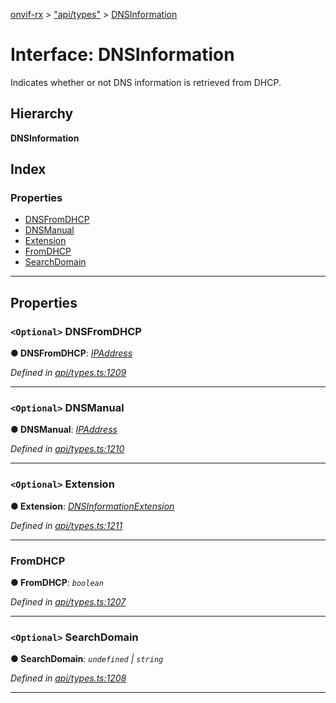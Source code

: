 [onvif-rx](../README.md) > ["api/types"](../modules/_api_types_.md) > [DNSInformation](../interfaces/_api_types_.dnsinformation.md)

# Interface: DNSInformation

Indicates whether or not DNS information is retrieved from DHCP.

## Hierarchy

**DNSInformation**

## Index

### Properties

* [DNSFromDHCP](_api_types_.dnsinformation.md#dnsfromdhcp)
* [DNSManual](_api_types_.dnsinformation.md#dnsmanual)
* [Extension](_api_types_.dnsinformation.md#extension)
* [FromDHCP](_api_types_.dnsinformation.md#fromdhcp)
* [SearchDomain](_api_types_.dnsinformation.md#searchdomain)

---

## Properties

<a id="dnsfromdhcp"></a>

### `<Optional>` DNSFromDHCP

**● DNSFromDHCP**: *[IPAddress](_api_types_.ipaddress.md)*

*Defined in [api/types.ts:1209](https://github.com/patrickmichalina/onvif-rx/blob/3ab1739/src/api/types.ts#L1209)*

___
<a id="dnsmanual"></a>

### `<Optional>` DNSManual

**● DNSManual**: *[IPAddress](_api_types_.ipaddress.md)*

*Defined in [api/types.ts:1210](https://github.com/patrickmichalina/onvif-rx/blob/3ab1739/src/api/types.ts#L1210)*

___
<a id="extension"></a>

### `<Optional>` Extension

**● Extension**: *[DNSInformationExtension](_api_types_.dnsinformationextension.md)*

*Defined in [api/types.ts:1211](https://github.com/patrickmichalina/onvif-rx/blob/3ab1739/src/api/types.ts#L1211)*

___
<a id="fromdhcp"></a>

###  FromDHCP

**● FromDHCP**: *`boolean`*

*Defined in [api/types.ts:1207](https://github.com/patrickmichalina/onvif-rx/blob/3ab1739/src/api/types.ts#L1207)*

___
<a id="searchdomain"></a>

### `<Optional>` SearchDomain

**● SearchDomain**: *`undefined` \| `string`*

*Defined in [api/types.ts:1208](https://github.com/patrickmichalina/onvif-rx/blob/3ab1739/src/api/types.ts#L1208)*

___


